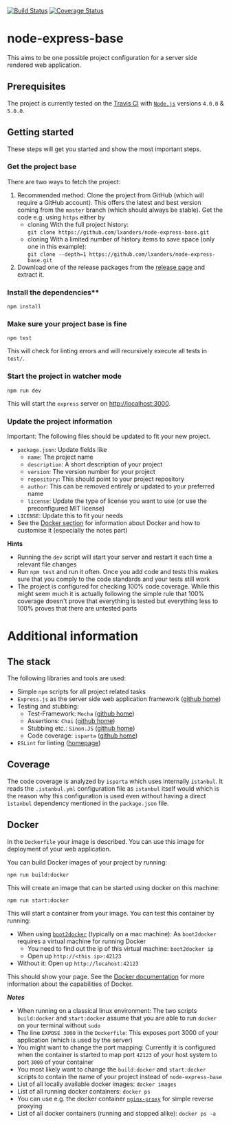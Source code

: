 [![Build Status](https://img.shields.io/travis/lxanders/node-express-base/master.svg?style=flat)](https://travis-ci.org/lxanders/node-express-base)
[![Coverage Status](https://img.shields.io/coveralls/lxanders/node-express-base/master.svg?style=flat)](https://coveralls.io/r/lxanders/node-express-base)

# node-express-base

This aims to be one possible project configuration for a server side rendered web application.

## Prerequisites

The project is currently tested on the [Travis CI](https://travis-ci.org/lxanders/node-express-base) with [`Node.js`](https://nodejs.org) versions `4.0.0` & `5.0.0`.

## Getting started

These steps will get you started and show the most important steps.

### Get the project base

There are two ways to fetch the project:

1. Recommended method: Clone the project from GitHub (which will require a GitHub account). This offers the latest and best version coming from the `master` branch (which should always be stable). Get the code e.g. using `https` either by
    * cloning With the full project history:  
    `git clone https://github.com/lxanders/node-express-base.git`
    * cloning With a limited number of history items to save space (only one in this example):  
    `git clone --depth=1 https://github.com/lxanders/node-express-base.git`
2. Download one of the release packages from the [release page](https://github.com/lxanders/node-express-base/releases) and extract it.

### Install the dependencies**

```
npm install
```

### Make sure your project base is fine

```
npm test
```

This will check for linting errors and will recursively execute all tests in `test/`.

### Start the project in watcher mode

```
npm run dev
```

This will start the `express` server on [http://localhost:3000](http://localhost:3000).

### Update the project information

Important: The following files should be updated to fit your new project.

* `package.json`: Update fields like
  * `name`: The project name
  * `description`: A short description of your project
  * `version`: The version number for your project
  * `repository`: This should point to your project repository
  * `author`: This can be removed entirely or updated to your preferred name
  * `license`: Update the type of license you want to use (or use the preconfigured MIT license)
* `LICENSE`: Update this to fit your needs
* See the [Docker section](#docker) for information about Docker and how to customise it (especially the notes part)

**Hints**

* Running the `dev` script will start your server and restart it each time a relevant file changes
* Run `npm test` and run it often. Once you add code and tests this makes sure that you comply to the code standards and your tests still work
* The project is configured for checking 100% code coverage. While this might seem much it is actually following the simple rule that 100% coverage doesn't prove that everything is tested but everything less to 100% proves that there are untested parts

# Additional information

## The stack

The following libraries and tools are used:

* Simple `npm` scripts for all project related tasks
* `Express.js` as the server side web application framework ([github home](https://github.com/visionmedia/express))
* Testing and stubbing:
  * Test-Framework: `Mocha` ([github home](https://github.com/visionmedia/mocha))
  * Assertions: `Chai` ([github home](https://github.com/chaijs/chai))
  * Stubbing etc.: `Sinon.JS` ([github home](https://github.com/cjohansen/Sinon.JS))
  * Code coverage: `isparta` ([github home](https://github.com/douglasduteil/isparta))
* `ESLint` for linting ([homepage](http://eslint.org/))

## Coverage

The code coverage is analyzed by `isparta` which uses internally `istanbul`. It reads the `.istanbul.yml` configuration file as `istanbul` itself would which is the reason why this configuration is used even without having a direct `istanbul` dependency mentioned in the `package.json` file.

## <a name="docker">Docker</a>

In the `Dockerfile` your image is described. You can use this image for deployment of your web application.

You can build Docker images of your project by running:

```
npm run build:docker
```

This will create an image that can be started using docker on this machine:

```
npm run start:docker
```

This will start a container from your image. You can test this container by running:

* When using [`boot2docker`](http://boot2docker.io) (typically on a mac machine): As `boot2docker` requires a virtual machine for running Docker
  * You need to find out the ip of this virtual machine: `boot2docker ip`
  * Open up `http://<this ip>:42123`
* Without it: Open up `http://locahost:42123`

This should show your page. See the [Docker documentation](https://docs.docker.com/) for more information about the capabilities of Docker.

***Notes***

* When running on a classical linux environment: The two scripts `build:docker` and `start:docker` assume that you are able to run `docker` on your terminal without `sudo`
* The line `EXPOSE 3000` in the `Dockerfile`: This exposes port 3000 of your application (which is used by the server)
* You might want to change the port mapping: Currently it is configured when the container is started to map port `42123` of your host system to port `3000` of your container
* You most likely want to change the `build:docker` and `start:docker` scripts to contain the name of your project instead of `node-express-base`
* List of all locally available docker images: `docker images`
* List of all running docker containers: `docker ps`
* You can use e.g. the docker container [`nginx-proxy`](https://github.com/jwilder/nginx-proxy) for simple reverse proxying
* List of all docker containers (running and stopped alike): `docker ps -a`
